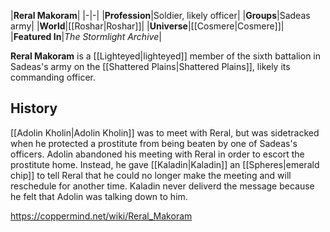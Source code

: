 |**Reral Makoram**|
|-|-|
|**Profession**|Soldier, likely officer|
|**Groups**|Sadeas army|
|**World**|[[Roshar\|Roshar]]|
|**Universe**|[[Cosmere\|Cosmere]]|
|**Featured In**|*The Stormlight Archive*|

**Reral Makoram** is a [[Lighteyed\|lighteyed]] member of the sixth battalion in Sadeas's army on the [[Shattered Plains\|Shattered Plains]], likely its commanding officer.

## History
[[Adolin Kholin\|Adolin Kholin]] was to meet with Reral, but was sidetracked when he protected a prostitute from being beaten by one of Sadeas's officers. Adolin abandoned his meeting with Reral in order to escort the prostitute home. Instead, he gave [[Kaladin\|Kaladin]] an [[Spheres\|emerald chip]] to tell Reral that he could no longer make the meeting and will reschedule for another time. Kaladin never deliverd the message because he felt that Adolin was talking down to him.



https://coppermind.net/wiki/Reral_Makoram